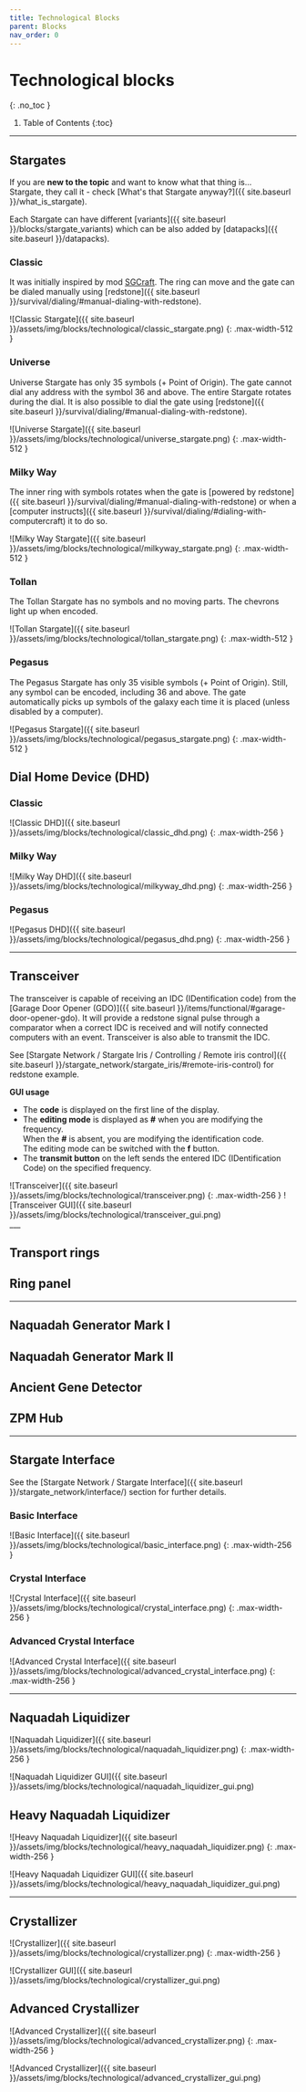 ```yaml
---
title: Technological Blocks
parent: Blocks
nav_order: 0
---
```


# Technological blocks
{: .no_toc }

1. Table of Contents
{:toc}

___

## Stargates
If you are __new to the topic__ and want to know what that thing is...  
Stargate, they call it - check [What's that Stargate anyway?]({{ site.baseurl }}/what_is_stargate).

Each Stargate can have different [variants]({{ site.baseurl }}/blocks/stargate_variants) which can be also added by [datapacks]({{ site.baseurl }}/datapacks).

### Classic
It was initially inspired by mod [SGCraft](https://www.curseforge.com/minecraft/mc-mods/sg-craft).
The ring can move and the gate can be dialed manually using [redstone]({{ site.baseurl }}/survival/dialing/#manual-dialing-with-redstone).

![Classic Stargate]({{ site.baseurl }}/assets/img/blocks/technological/classic_stargate.png)
{: .max-width-512 }

### Universe
Universe Stargate has only 35 symbols (+ Point of Origin).
The gate cannot dial any address with the symbol 36 and above.
The entire Stargate rotates during the dial.
It is also possible to dial the gate using [redstone]({{ site.baseurl }}/survival/dialing/#manual-dialing-with-redstone).

![Universe Stargate]({{ site.baseurl }}/assets/img/blocks/technological/universe_stargate.png)
{: .max-width-512 }

### Milky Way
The inner ring with symbols rotates
when the gate is [powered by redstone]({{ site.baseurl }}/survival/dialing/#manual-dialing-with-redstone)
or when a [computer instructs]({{ site.baseurl }}/survival/dialing/#dialing-with-computercraft) it to do so.

![Milky Way Stargate]({{ site.baseurl }}/assets/img/blocks/technological/milkyway_stargate.png)
{: .max-width-512 }

### Tollan
The Tollan Stargate has no symbols and no moving parts.
The chevrons light up when encoded.

![Tollan Stargate]({{ site.baseurl }}/assets/img/blocks/technological/tollan_stargate.png)
{: .max-width-512 }

### Pegasus
The Pegasus Stargate has only 35 visible symbols (+ Point of Origin).
Still, any symbol can be encoded, including 36 and above.
The gate automatically picks up symbols of the galaxy each time it is placed (unless disabled by a computer).

![Pegasus Stargate]({{ site.baseurl }}/assets/img/blocks/technological/pegasus_stargate.png)
{: .max-width-512 }


## Dial Home Device (DHD)
### Classic

![Classic DHD]({{ site.baseurl }}/assets/img/blocks/technological/classic_dhd.png)
{: .max-width-256 }

### Milky Way

![Milky Way DHD]({{ site.baseurl }}/assets/img/blocks/technological/milkyway_dhd.png)
{: .max-width-256 }

### Pegasus

![Pegasus DHD]({{ site.baseurl }}/assets/img/blocks/technological/pegasus_dhd.png)
{: .max-width-256 }

___

## Transceiver
The transceiver is capable of receiving an IDC (IDentification code) from the
[Garage Door Opener (GDO)]({{ site.baseurl }}/items/functional/#garage-door-opener-gdo).
It will provide a redstone signal pulse through a comparator when a correct IDC is received
and will notify connected computers with an event.
Transceiver is also able to transmit the IDC.

See [Stargate Network / Stargate Iris / Controlling / Remote iris control]({{ site.baseurl }}/stargate_network/stargate_iris/#remote-iris-control)
for redstone example.

**GUI usage**
- The **code** is displayed on the first line of the display.
- The **editing mode** is displayed as **#** when you are modifying the frequency.  
  When the **#** is absent, you are modifying the identification code.  
  The editing mode can be switched with the **f** button.
- The **transmit button** on the left sends the entered IDC (IDentification Code) on the specified frequency.

<div class="d-flex flex-justify-between flex-align-items-center" markdown="block">
![Transceiver]({{ site.baseurl }}/assets/img/blocks/technological/transceiver.png)
{: .max-width-256 }
![Transceiver GUI]({{ site.baseurl }}/assets/img/blocks/technological/transceiver_gui.png)
</div>
___

## Transport rings
## Ring panel

___

## Naquadah Generator Mark I
## Naquadah Generator Mark II
## Ancient Gene Detector
## ZPM Hub

___

## Stargate Interface
See the [Stargate Network / Stargate Interface]({{ site.baseurl }}/stargate_network/interface/) section for further details.

### Basic Interface

![Basic Interface]({{ site.baseurl }}/assets/img/blocks/technological/basic_interface.png)
{: .max-width-256 }

### Crystal Interface

![Crystal Interface]({{ site.baseurl }}/assets/img/blocks/technological/crystal_interface.png)
{: .max-width-256 }

### Advanced Crystal Interface

![Advanced Crystal Interface]({{ site.baseurl }}/assets/img/blocks/technological/advanced_crystal_interface.png)
{: .max-width-256 }

___

## Naquadah Liquidizer

![Naquadah Liquidizer]({{ site.baseurl }}/assets/img/blocks/technological/naquadah_liquidizer.png)
{: .max-width-256 }

![Naquadah Liquidizer GUI]({{ site.baseurl }}/assets/img/blocks/technological/naquadah_liquidizer_gui.png)

## Heavy Naquadah Liquidizer

![Heavy Naquadah Liquidizer]({{ site.baseurl }}/assets/img/blocks/technological/heavy_naquadah_liquidizer.png)
{: .max-width-256 }

![Heavy Naquadah Liquidizer GUI]({{ site.baseurl }}/assets/img/blocks/technological/heavy_naquadah_liquidizer_gui.png)

___

## Crystallizer

![Crystallizer]({{ site.baseurl }}/assets/img/blocks/technological/crystallizer.png)
{: .max-width-256 }

![Crystallizer GUI]({{ site.baseurl }}/assets/img/blocks/technological/crystallizer_gui.png)

## Advanced Crystallizer

![Advanced Crystallizer]({{ site.baseurl }}/assets/img/blocks/technological/advanced_crystallizer.png)
{: .max-width-256 }

![Advanced Crystallizer]({{ site.baseurl }}/assets/img/blocks/technological/advanced_crystallizer_gui.png)
